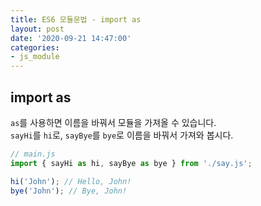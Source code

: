 ```yaml
---
title: ES6 모듈문법 - import as
layout: post
date: '2020-09-21 14:47:00'
categories:
- js_module
---
```


## import as

`as`를 사용하면 이름을 바꿔서 모듈을 가져올 수 있습니다.  
`sayHi`를 `hi`로, `sayBye`를 `bye`로 이름을 바꿔서 가져와 봅시다.

```javascript
// main.js
import { sayHi as hi, sayBye as bye } from './say.js';

hi('John'); // Hello, John!
bye('John'); // Bye, John!
```